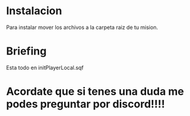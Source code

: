 # Instalacion
Para instalar mover los archivos a la carpeta raiz de tu mision.

# Briefing
Esta todo en initPlayerLocal.sqf

# Acordate que si tenes una duda me podes preguntar por discord!!!!